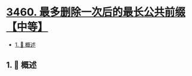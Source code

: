 # [3460. 最多删除一次后的最长公共前缀【中等】](https://github.com/Tdahuyou/TNotes.leetcode/tree/main/notes/3460.%20%E6%9C%80%E5%A4%9A%E5%88%A0%E9%99%A4%E4%B8%80%E6%AC%A1%E5%90%8E%E7%9A%84%E6%9C%80%E9%95%BF%E5%85%AC%E5%85%B1%E5%89%8D%E7%BC%80%E3%80%90%E4%B8%AD%E7%AD%89%E3%80%91)

<!-- region:toc -->

- [1. 📝 概述](#1--概述)

<!-- endregion:toc -->

## 1. 📝 概述

